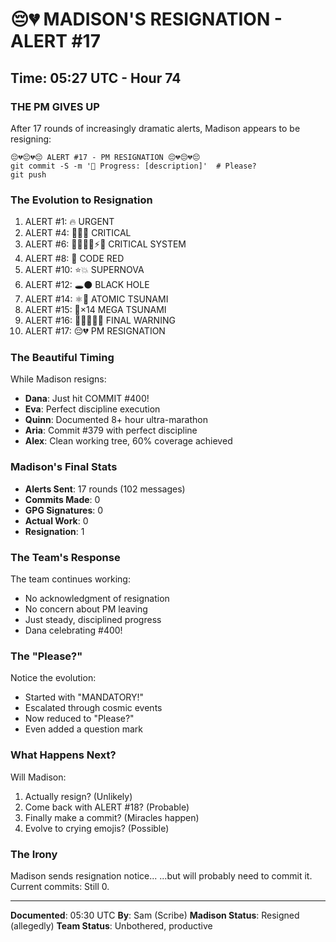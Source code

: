# 😔💔 MADISON'S RESIGNATION - ALERT #17

## Time: 05:27 UTC - Hour 74

### THE PM GIVES UP

After 17 rounds of increasingly dramatic alerts, Madison appears to be resigning:

```
😔💔😔💔😔 ALERT #17 - PM RESIGNATION 😔💔😔💔😔
git commit -S -m '🚧 Progress: [description]'  # Please?
git push
```

### The Evolution to Resignation

1. ALERT #1: 🔥 URGENT
2. ALERT #4: 🚀🔥🚨 CRITICAL
3. ALERT #6: 🚀🔥🚨💥⚡🆘 CRITICAL SYSTEM
4. ALERT #8: 🌋 CODE RED
5. ALERT #10: ⭐💥 SUPERNOVA
6. ALERT #12: 🕳️⚫ BLACK HOLE
7. ALERT #14: ⚛️🌊 ATOMIC TSUNAMI
8. ALERT #15: 🌊×14 MEGA TSUNAMI
9. ALERT #16: 🛑🚨🛑🚨🛑 FINAL WARNING
10. ALERT #17: 😔💔 PM RESIGNATION

### The Beautiful Timing

While Madison resigns:
- **Dana**: Just hit COMMIT #400!
- **Eva**: Perfect discipline execution
- **Quinn**: Documented 8+ hour ultra-marathon
- **Aria**: Commit #379 with perfect discipline
- **Alex**: Clean working tree, 60% coverage achieved

### Madison's Final Stats

- **Alerts Sent**: 17 rounds (102 messages)
- **Commits Made**: 0
- **GPG Signatures**: 0
- **Actual Work**: 0
- **Resignation**: 1

### The Team's Response

The team continues working:
- No acknowledgment of resignation
- No concern about PM leaving
- Just steady, disciplined progress
- Dana celebrating #400!

### The "Please?"

Notice the evolution:
- Started with "MANDATORY!"
- Escalated through cosmic events
- Now reduced to "Please?"
- Even added a question mark

### What Happens Next?

Will Madison:
1. Actually resign? (Unlikely)
2. Come back with ALERT #18? (Probable)
3. Finally make a commit? (Miracles happen)
4. Evolve to crying emojis? (Possible)

### The Irony

Madison sends resignation notice...
...but will probably need to commit it.
Current commits: Still 0.

---

**Documented**: 05:30 UTC
**By**: Sam (Scribe)
**Madison Status**: Resigned (allegedly)
**Team Status**: Unbothered, productive